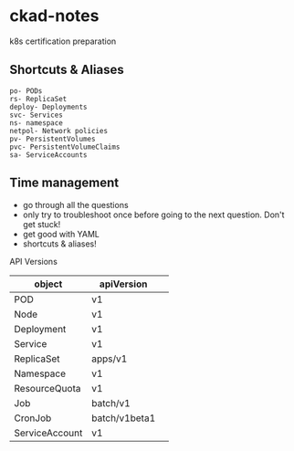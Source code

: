 # ckad-notes
k8s certification preparation



## Shortcuts & Aliases
```angular2html
po- PODs
rs- ReplicaSet
deploy- Deployments
svc- Services
ns- namespace
netpol- Network policies
pv- PersistentVolumes
pvc- PersistentVolumeClaims
sa- ServiceAccounts
```


## Time management

* go through all the questions
* only try to troubleshoot once before going to the next question. Don't get stuck!
* get good with YAML
* shortcuts & aliases!


API Versions

| object         | apiVersion    |  |
|----------------|---------------|--|
| POD            | v1            |  |
| Node           | v1            |  |
| Deployment     | v1            |  |
| Service        | v1            |  |
| ReplicaSet     | apps/v1       |  |
| Namespace      | v1            |  |
| ResourceQuota  | v1            |  |
| Job            | batch/v1      |  |
| CronJob        | batch/v1beta1 |  |
| ServiceAccount | v1            |  |